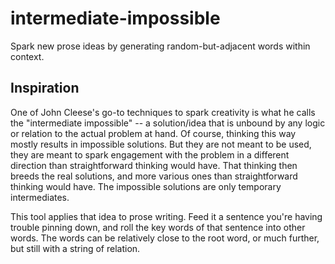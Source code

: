 # intermediate-impossible
Spark new prose ideas by generating random-but-adjacent words within context.


## Inspiration
One of John Cleese's go-to techniques to spark creativity is what he calls the "intermediate impossible" -- a solution/idea that is unbound by any logic or relation to the actual problem at hand. Of course, thinking this way mostly results in impossible solutions. But they are not meant to be used, they are meant to spark engagement with the problem in a different direction than straightforward thinking would have. That thinking then breeds the real solutions, and more various ones than straightforward thinking would have. The impossible solutions are only temporary intermediates.

This tool applies that idea to prose writing. Feed it a sentence you're having trouble pinning down, and roll the key words of that sentence into other words. The words can be relatively close to the root word, or much further, but still with a string of relation. 